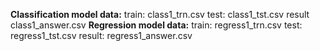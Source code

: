 **Classification model data:**
train: class1_trn.csv
test:  class1_tst.csv 
result class1_answer.csv
**Regression model data:**
train:	regress1_trn.csv 
test:	regress1_tst.csv 
result:	regress1_answer.csv
